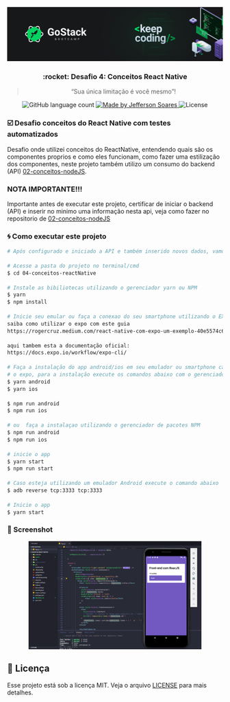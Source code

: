 <img src="assets/bootcamp-cover.png">

<h3 align="center">
  :rocket: Desafio 4: Conceitos React Native
</h3>

<blockquote align="center">“Sua única limitação é você mesmo”!</blockquote>

<p align="center">
  <img alt="GitHub language count" src="https://img.shields.io/github/languages/count/rocketseat/bootcamp-gostack-desafios?color=%2304D361">

  <a href="#">
    <img alt="Made by Jefferson Soares" src="https://img.shields.io/badge/made%20by-Jefferson%20Soares-%2304D361">
  </a>

  <img alt="License" src="https://img.shields.io/badge/license-MIT-%2304D361">
</p>


### :ballot_box_with_check: Desafio conceitos do React Native com testes automatizados
Desafio onde utilizei conceitos do ReactNative, entendendo quais são os componentes proprios e como eles funcionam, como fazer uma estilização dos componentes, neste projeto também utilizo um consumo do backend (API) [02-conceitos-nodeJS](https://github.com/jefferson1104/bootcamp-gostack/tree/master/conceitos-nodeJS).

### NOTA IMPORTANTE!!!
Importante antes de executar este projeto, certificar de iniciar o backend (API) e inserir no minimo uma informação nesta api, veja como fazer no repositorio de [02-conceitos-nodeJS](https://github.com/jefferson1104/bootcamp-gostack/tree/master/conceitos-nodeJS)

### :cyclone: Como executar este projeto
```bash
# Após configurado e iniciado a API e também inserido novos dados, vamos executar nosso projeto react native.

# Acesse a pasta do projeto no terminal/cmd
$ cd 04-conceitos-reactNative

# Instale as bibiliotecas utilizando o gerenciador yarn ou NPM
$ yarn
$ npm install

# Inicie seu emular ou faça a conexao do seu smartphone utilizando o EXPO
saiba como utilizar o expo com este guia
https://rogercruz.medium.com/react-native-com-expo-um-exemplo-40e5574c6904

aqui tambem esta a documentação oficial:
https://docs.expo.io/workflow/expo-cli/

# Faça a instalação do app android/ios em seu emulador ou smartphone caso estiver utilizando
# o expo, para a instalação execute os comandos abaixo com o gerenciador de pacotes yarn ou NPM
$ yarn android
$ yarn ios

$ npm run android
$ npm run ios

# ou  faça a instalaçao utilizando o gerenciador de pacotes NPM
$ npm run android
$ npm run ios

# inicie o app 
$ yarn start
$ npm run start

# Caso esteja utilizando um emulador Android execute o comando abaixo
$ adb reverse tcp:3333 tcp:3333

# Inicie o app
$ yarn start
```

### 🎨 Screenshot
<p align="center">
  <img width="80%" src="./assets/print-screen.png">
</p>

## :memo: Licença
Esse projeto está sob a licença MIT. Veja o arquivo [LICENSE](LICENSE) para mais detalhes.